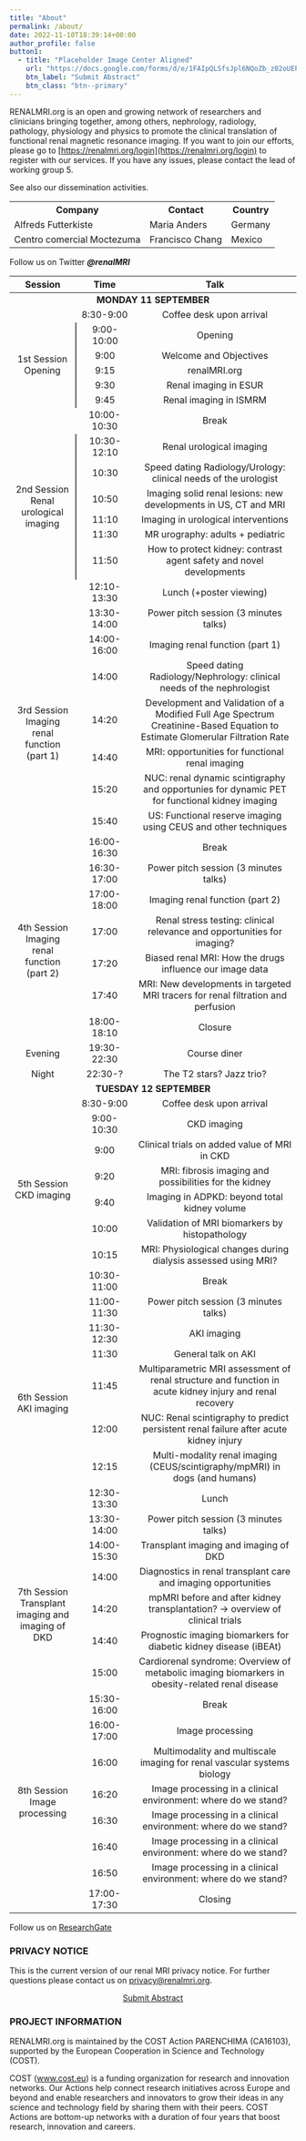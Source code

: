 ```yaml
---
title: "About"
permalink: /about/
date: 2022-11-10T18:39:14+00:00
author_profile: false
button1:
  - title: "Placeholder Image Center Aligned"
    url: "https://docs.google.com/forms/d/e/1FAIpQLSfsJpl6NQoZb_z02oUEPyXkqG0QN8hh51H1Yte2xygZcCk0Jw/viewform"
    btn_label: "Submit Abstract"
    btn_class: "btn--primary"
---
```


RENALMRI.org is an open and growing network of researchers and clinicians bringing together, among others, nephrology, radiology, pathology, physiology and physics to promote the clinical translation of functional renal magnetic resonance imaging. If you want to join our efforts, please go to [https://renalmri.org/login](https://renalmri.org/login) to register with our services. If you have any issues, please contact the lead of working group 5.

See also our dissemination activities.

<table>
  <tr>
    <th>Company</th>
    <th>Contact</th>
    <th>Country</th>
  </tr>
  <tr>
    <td>Alfreds Futterkiste</td>
    <td>Maria Anders</td>
    <td>Germany</td>
  </tr>
  <tr>
    <td>Centro comercial Moctezuma</td>
    <td>Francisco Chang</td>
    <td>Mexico</td>
  </tr>
</table>

Follow us on Twitter ***@renalMRI***
<table align="center">
  <thead>
    <tr>
      <th style="text-align: center;">Session</th>
      <th style="text-align: center;">Time</th>
      <th style="text-align: center;">Talk</th>
    </tr>
  </thead>
  <tbody>
    <tr>
      <td colspan=3 align="center" style="font-weight: bold; text-transform: uppercase;">Monday 11 September</td>
    </tr>
    <tr>
      <td align="center"></td>
      <td align="center">8:30-9:00</td>
      <td align="center">Coffee desk upon arrival</td>
    </tr>
    <tr>
      <td rowspan=5 align="center" style="border-right: solid grey;">1st Session <br>Opening</td>
      <td align="center" style="width: 20%;">9:00-10:00</td>
      <td align="center">Opening</td>
    </tr>
    <tr>
      <td align="center">9:00</td>
      <td align="center">Welcome and Objectives</td>
    </tr>
    <tr>
      <td align="center">9:15</td>
      <td align="center">renalMRI.org</td>
    </tr>
    <tr>
      <td align="center">9:30</td>
      <td align="center">Renal imaging in ESUR</td>
    </tr>
    <tr>
      <td align="center">9:45</td>
      <td align="center">Renal imaging in ISMRM</td>
    </tr>
    <tr>
      <td align="center"></td>
      <td align="center">10:00-10:30</td>
      <td align="center">Break</td>
    </tr>
    <tr>
      <td rowspan=6 align="center" style="border-right: solid grey;">2nd Session<br>Renal urological imaging</td>
      <td align="center">10:30-12:10</td>
      <td align="center">Renal urological imaging</td>
    </tr>
    <tr>
      <td align="center">10:30</td>
      <td align="center">Speed dating Radiology/Urology: clinical needs of the urologist</td>
    </tr>
    <tr>
      <td align="center">10:50</td>
      <td align="center">Imaging solid renal lesions: new developments in US, CT and MRI</td>
    </tr>
    <tr>
      <td align="center">11:10</td>
      <td align="center">Imaging in urological interventions</td>
    </tr>
    <tr>
      <td align="center">11:30</td>
      <td align="center">MR urography: adults + pediatric</td>
    </tr>
    <tr>
      <td align="center">11:50</td>
      <td align="center">How to protect kidney: contrast agent safety and novel developments</td>
    </tr>
    <tr>
      <td align="center"></td>
      <td align="center">12:10-13:30</td>
      <td align="center">Lunch (+poster viewing)</td>
    </tr>
    <tr>
      <td align="center"></td>
      <td align="center">13:30-14:00</td>
      <td align="center">Power pitch session (3 minutes talks)</td>
    </tr>
    <tr>
      <td rowspan=6 align="center">3rd Session<br>Imaging renal function (part 1)</td>
      <td align="center">14:00-16:00</td>
      <td align="center">Imaging renal function (part 1)</td>
    </tr>
    <tr>
      <td align="center">14:00</td>
      <td align="center">Speed dating Radiology/Nephrology: clinical needs of the nephrologist</td>
    </tr>
    <tr>
      <td align="center">14:20</td>
      <td align="center">Development and Validation of a Modified Full Age Spectrum Creatinine-Based Equation to Estimate Glomerular Filtration
      Rate</td>
    </tr>
    <tr>
      <td align="center">14:40</td>
      <td align="center">MRI: opportunities for functional renal imaging</td>
    </tr>
    <tr>
      <td align="center">15:20</td>
      <td align="center">NUC: renal dynamic scintigraphy and opportunies for dynamic PET for functional kidney imaging</td>
    </tr>
    <tr>
      <td align="center">15:40</td>
      <td align="center">US: Functional reserve imaging using CEUS and other techniques</td>
    </tr>
    <tr>
      <td align="center"></td>
      <td align="center">16:00-16:30</td>
      <td align="center">Break</td>
    </tr>
    <tr>
      <td align="center"></td>
      <td align="center">16:30-17:00</td>
      <td align="center">Power pitch session (3 minutes talks)</td>
    </tr>
    <tr>
      <td rowspan=4 align="center">4th Session<br>Imaging renal function (part 2)</td>
      <td align="center">17:00-18:00</td>
      <td align="center">Imaging renal function (part 2)</td>
    </tr>
    <tr>
      <td align="center">17:00</td>
      <td align="center">Renal stress testing: clinical relevance and opportunities for imaging?</td>
    </tr>
    <tr>
      <td align="center">17:20</td>
      <td align="center">Biased renal MRI: How the drugs influence our image data</td>
    </tr>
    <tr>
      <td align="center">17:40</td>
      <td align="center">MRI: New developments in targeted MRI tracers for renal filtration and perfusion</td>
    </tr>
    <tr>
      <td align="center"></td>
      <td align="center">18:00-18:10</td>
      <td align="center">Closure</td>
    </tr>
    <tr>
      <td align="center">Evening</td>
      <td align="center">19:30-22:30</td>
      <td align="center">Course diner</td>
    </tr>
    <tr>
      <td align="center">Night</td>
      <td align="center">22:30-?</td>
      <td align="center">The T2 stars? Jazz trio?</td>
    </tr>
    <tr>
      <td colspan=3 align="center" style="font-weight: bold; text-transform: uppercase;">Tuesday 12 September</td>
    </tr>
    <tr>
      <td align="center"></td>
      <td align="center">8:30-9:00</td>
      <td align="center">Coffee desk upon arrival</td>
    </tr>
    <tr>
      <td rowspan=6 align="center">5th Session <br>CKD imaging</td>
      <td align="center" style="width: 20%;">9:00-10:30</td>
      <td align="center">CKD imaging</td>
    </tr>
    <tr>
      <td align="center">9:00</td>
      <td align="center">Clinical trials on added value of MRI in CKD</td>
    </tr>
    <tr>
      <td align="center">9:20</td>
      <td align="center">MRI: fibrosis imaging and possibilities for the kidney</td>
    </tr>
    <tr>
      <td align="center">9:40</td>
      <td align="center">Imaging in ADPKD: beyond total kidney volume</td>
    </tr>
    <tr>
      <td align="center">10:00</td>
      <td align="center">Validation of MRI biomarkers by histopathology</td>
    </tr>
    <tr>
      <td align="center">10:15</td>
      <td align="center">MRI: Physiological changes during dialysis assessed using MRI?</td>
    </tr>
    <tr>
      <td align="center"></td>
      <td align="center">10:30-11:00</td>
      <td align="center">Break</td>
    </tr>
    <tr>
      <td align="center"></td>
      <td align="center">11:00-11:30</td>
      <td align="center">Power pitch session (3 minutes talks)</td>
    </tr>
    <tr>
      <td rowspan=5 align="center">6th Session<br>AKI imaging</td>
      <td align="center">11:30-12:30</td>
      <td align="center">AKI imaging</td>
    </tr>
    <tr>
      <td align="center">11:30</td>
      <td align="center">General talk on AKI</td>
    </tr>
    <tr>
      <td align="center">11:45</td>
      <td align="center">Multiparametric MRI assessment of renal structure and function in acute kidney injury and renal recovery</td>
    </tr>
    <tr>
      <td align="center">12:00</td>
      <td align="center">NUC: Renal scintigraphy to predict persistent renal failure after acute kidney injury</td>
    </tr>
    <tr>
      <td align="center">12:15</td>
      <td align="center">Multi-modality renal imaging (CEUS/scintigraphy/mpMRI) in dogs (and humans)</td>
    </tr>
    <tr>
      <td align="center"></td>
      <td align="center">12:30-13:30</td>
      <td align="center">Lunch</td>
    </tr>
    <tr>
      <td align="center"></td>
      <td align="center">13:30-14:00</td>
      <td align="center">Power pitch session (3 minutes talks)</td>
    </tr>
    <tr>
      <td rowspan=5 align="center">7th Session<br>Transplant imaging and imaging of DKD</td>
      <td align="center">14:00-15:30</td>
      <td align="center">Transplant imaging and imaging of DKD</td>
    </tr>
    <tr>
      <td align="center">14:00</td>
      <td align="center">Diagnostics in renal transplant care and imaging opportunities</td>
    </tr>
    <tr>
      <td align="center">14:20</td>
      <td align="center">mpMRI before and after kidney transplantation? -> overview of clinical trials</td>
    </tr>
    <tr>
      <td align="center">14:40</td>
      <td align="center">Prognostic imaging biomarkers for diabetic kidney disease (iBEAt)</td>
    </tr>
    <tr>
      <td align="center">15:00</td>
      <td align="center">Cardiorenal syndrome: Overview of metabolic imaging biomarkers in obesity-related renal disease</td>
    </tr>
    <tr>
      <td align="center"></td>
      <td align="center">15:30-16:00</td>
      <td align="center">Break</td>
    </tr>
    <tr>
      <td rowspan=6 align="center">8th Session<br>Image processing</td>
      <td align="center">16:00-17:00</td>
      <td align="center">Image processing</td>
    </tr>
    <tr>
      <td align="center">16:00</td>
      <td align="center">Multimodality and multiscale imaging for renal vascular systems biology</td>
    </tr>
    <tr>
      <td align="center">16:20</td>
      <td align="center">Image processing in a clinical environment: where do we stand?</td>
    </tr>
    <tr>
      <td align="center">16:30</td>
      <td align="center">Image processing in a clinical environment: where do we stand?</td>
    </tr>
    <tr>
      <td align="center">16:40</td>
      <td align="center">Image processing in a clinical environment: where do we stand?</td>
    </tr>
    <tr>
      <td align="center">16:50</td>
      <td align="center">Image processing in a clinical environment: where do we stand?</td>
    </tr>
    <tr>
      <td align="center"></td>
      <td align="center">17:00-17:30</td>
      <td align="center">Closing</td>
    </tr>
  </tbody>
</table>


Follow us on [ResearchGate](https://www.researchgate.net/project/PARENCHIMA-Magnetic-Resonance-Imaging-Biomarkers-for-Chronic-Kidney-Disease)

### PRIVACY NOTICE
This is the current version of our renal MRI privacy notice. For further questions please contact us on privacy@renalmri.org.

<center><a href="https://docs.google.com/forms/d/e/1FAIpQLSfsJpl6NQoZb_z02oUEPyXkqG0QN8hh51H1Yte2xygZcCk0Jw/viewform?usp=sf_link" class="btn btn--primary btn--large">Submit Abstract</a></center>

### PROJECT INFORMATION
RENALMRI.org is maintained by the COST Action PARENCHIMA (CA16103), supported by the European Cooperation in Science and Technology (COST).  

COST (www.cost.eu) is a funding organization for research and innovation networks.  Our Actions help connect research initiatives across Europe and beyond and enable researchers and innovators to grow their ideas in any science and technology field by sharing them with their peers. COST Actions are bottom-up networks with a duration of four years that boost research, innovation and careers.

